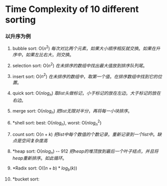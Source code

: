 # Time Complexity of 10 different sorting 
### 以升序为例
1. bubble sort: O($n^{2}$)
$每次对比两个元素，如果大小顺序相反就交换。如果在升序中，如果左比右大，则交换。$
2. selection sort: O($n^{2}$)
$在未排序的数组中找出最大值放到排序队列尾。$
3. insert sort: O($n^{2}$)
$在未排序的数组中，取第一个值，在排序数组中找到它的位置。$
4. quick sort: O($nlog_{n}$)
$取list头做标记，小于标记的放在左边，大于标记的放在右边。$
5. merge sort: O($nlog_{n}$)
$把list 无限对半分，再将每一小块排序。$
6. *shell sort: best: O($nlog_{n}$), worst: O($nlog^{2}_{n}$)
7. count sort: O($n+k$)
$把list 中每个数值的个数记录，重新记录到一个list中。缺点是空间复杂度高$
8. *heap sort: O($nlog_{n}$) -- 912
$把heap的堆顶放到最后一个叶子结点，并且将heap重新排序。如此循环。$
9. *Radix sort: O($(n+b) * log_{b}(k)$)

10. *bucket sort: